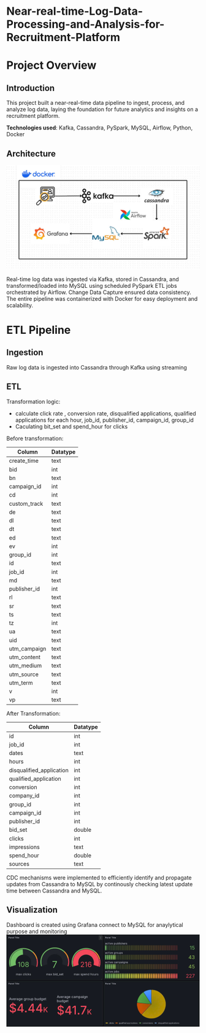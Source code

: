 # Near-real-time-Log-Data-Processing-and-Analysis-for-Recruitment-Platform

# Project Overview
## Introduction
This project built a near-real-time data pipeline to ingest, process, and analyze log data, laying the foundation for future analytics and insights on a recruitment platform.

**Technologies used**: Kafka, Cassandra, PySpark, MySQL, Airflow, Python, Docker

## Architecture
![project-pipeline](https://github.com/hien2706/Near-real-time-Log-Data-Processing-and-Analysis-for-Recruitment-Platform/blob/main/images/pipeline-architecture.jpg)

Real-time log data was ingested via Kafka, stored in Cassandra, and transformed/loaded into MySQL using scheduled PySpark ETL jobs orchestrated by Airflow. Change Data Capture ensured data consistency. The entire pipeline was containerized with Docker for easy deployment and scalability.

# ETL Pipeline
## Ingestion
Raw log data is ingested into Cassandra through Kafka using streaming
## ETL
Transformation logic: 
- calculate click rate , conversion rate, disqualified applications, qualified applications for each hour, job_id, publisher_id, campaign_id, group_id
- Caculating bit_set and spend_hour for clicks

Before transformation:

| Column          | Datatype |
|-----------------|----------|
| create_time     | text     |
| bid             | int      |
| bn              | text     |
| campaign_id     | int      |
| cd              | int      |
| custom_track    | text     |
| de              | text     |
| dl              | text     |
| dt              | text     |
| ed              | text     |
| ev              | int      |
| group_id        | int      |
| id              | text     |
| job_id          | int      |
| md              | text     |
| publisher_id    | int      |
| rl              | text     |
| sr              | text     |
| ts              | text     |
| tz              | int      |
| ua              | text     |
| uid             | text     |
| utm_campaign    | text     |
| utm_content     | text     |
| utm_medium      | text     |
| utm_source      | text     |
| utm_term        | text     |
| v               | int      |
| vp              | text     |

After Transformation:

| Column                  | Datatype |
|--------------------------|----------|
| id                       | int      |
| job_id                   | int      |
| dates                    | text     |
| hours                    | int      |
| disqualified_application | int      |
| qualified_application    | int      |
| conversion               | int      |
| company_id               | int      |
| group_id                 | int      |
| campaign_id              | int      |
| publisher_id             | int      |
| bid_set                  | double   |
| clicks                   | int      |
| impressions              | text     |
| spend_hour               | double   |
| sources                  | text     |

CDC mechanisms were implemented to efficiently identify and propagate updates from Cassandra to MySQL by continously checking latest update time between Cassandra and MySQL.

## Visualization
Dashboard is created using Grafana connect to MySQL for anaylytical purpose and monitoring
![grafana-dashboard](https://github.com/hien2706/Near-real-time-Log-Data-Processing-and-Analysis-for-Recruitment-Platform/blob/main/images/grafana-dashboard.jpg)
